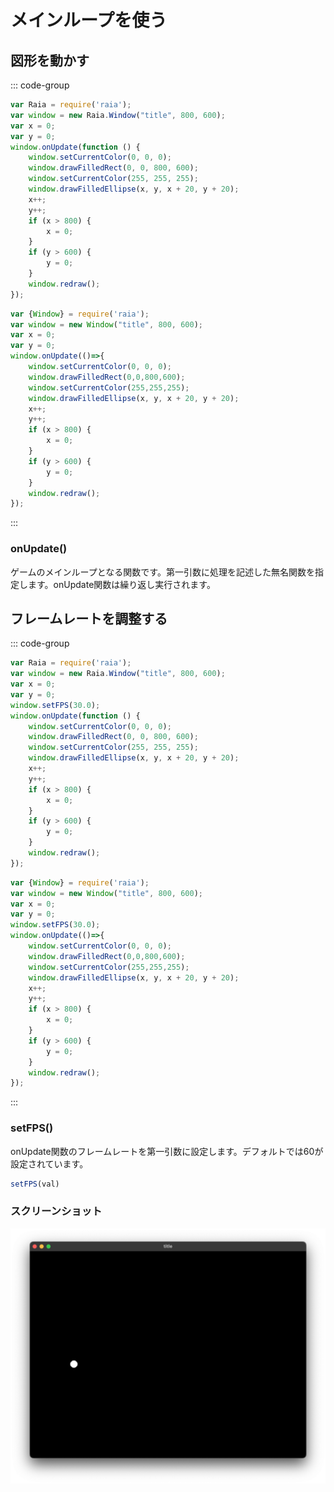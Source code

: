 # メインループを使う

## 図形を動かす

::: code-group

```js [ES5]
var Raia = require('raia');
var window = new Raia.Window("title", 800, 600);
var x = 0;
var y = 0;
window.onUpdate(function () {
    window.setCurrentColor(0, 0, 0);
    window.drawFilledRect(0, 0, 800, 600);
    window.setCurrentColor(255, 255, 255);
    window.drawFilledEllipse(x, y, x + 20, y + 20);
    x++;
    y++;
    if (x > 800) {
        x = 0;
    }
    if (y > 600) {
        y = 0;
    }
    window.redraw();
});
```

```js [ES6]
var {Window} = require('raia');
var window = new Window("title", 800, 600);
var x = 0;
var y = 0;
window.onUpdate(()=>{
    window.setCurrentColor(0, 0, 0);
    window.drawFilledRect(0,0,800,600);
    window.setCurrentColor(255,255,255);
    window.drawFilledEllipse(x, y, x + 20, y + 20);
    x++;
    y++;
    if (x > 800) {
        x = 0;
    }
    if (y > 600) {
        y = 0;
    }
    window.redraw();
});
```

:::

### onUpdate()

ゲームのメインループとなる関数です。第一引数に処理を記述した無名関数を指定します。onUpdate関数は繰り返し実行されます。


## フレームレートを調整する

::: code-group

```js [ES5]
var Raia = require('raia');
var window = new Raia.Window("title", 800, 600);
var x = 0;
var y = 0;
window.setFPS(30.0);
window.onUpdate(function () {
    window.setCurrentColor(0, 0, 0);
    window.drawFilledRect(0, 0, 800, 600);
    window.setCurrentColor(255, 255, 255);
    window.drawFilledEllipse(x, y, x + 20, y + 20);
    x++;
    y++;
    if (x > 800) {
        x = 0;
    }
    if (y > 600) {
        y = 0;
    }
    window.redraw();
});
```

```js [ES6]
var {Window} = require('raia');
var window = new Window("title", 800, 600);
var x = 0;
var y = 0;
window.setFPS(30.0);
window.onUpdate(()=>{
    window.setCurrentColor(0, 0, 0);
    window.drawFilledRect(0,0,800,600);
    window.setCurrentColor(255,255,255);
    window.drawFilledEllipse(x, y, x + 20, y + 20);
    x++;
    y++;
    if (x > 800) {
        x = 0;
    }
    if (y > 600) {
        y = 0;
    }
    window.redraw();
});
```

:::

### setFPS()

onUpdate関数のフレームレートを第一引数に設定します。デフォルトでは60が設定されています。

```js
setFPS(val)
```

### スクリーンショット

![](mainloop.png)